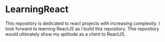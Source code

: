 # LearningReact
This repository is dedicated to react projects with increasing complexity. I look forward to learning ReactJS as I build this repository. This repository would ultimately show my aptitude as a client to ReactJS.
